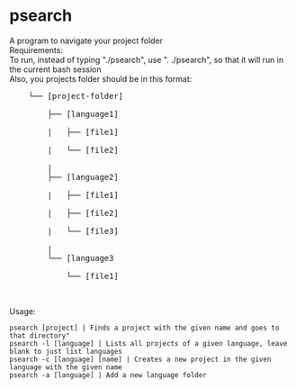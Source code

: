 # psearch
A program to navigate your project folder <br />
Requirements: <br />
  To run, instead of typing "./psearch", use ". ./psearch", so that it will run in the current bash session <br />
  Also, you projects folder should be in this format: <br />
  <pre>
    └── [project-folder] <br />
        ├── [language1]  <br />
        |   ├── [file1]  <br />
        |   └── [file2]  <br />
        |
        ├── [language2]  <br />
        |   ├── [file1]  <br />
        |   ├── [file2]  <br />
        |   └── [file3]  <br />
        |
        └── [language3   <br />
            └── [file1]  <br />
  </pre>


Usage: <br />
  ```
  psearch [project] | Finds a project with the given name and goes to that directory"
  psearch -l [language] | Lists all projects of a given language, leave blank to just list languages
  psearch -c [language] [name] | Creates a new project in the given language with the given name
  psearch -a [language] | Add a new language folder
  ```
